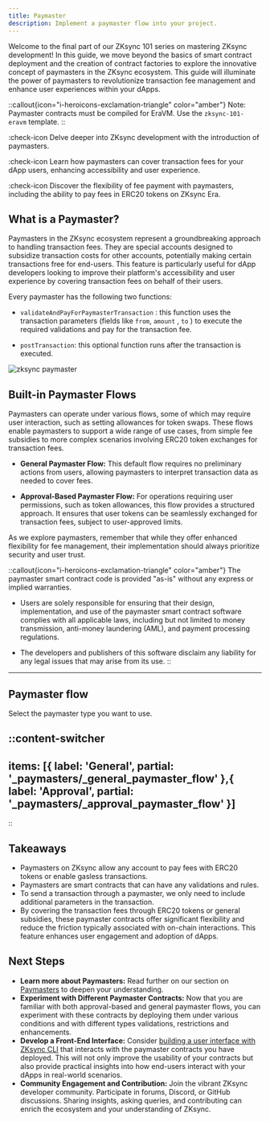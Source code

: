 ```yaml
---
title: Paymaster
description: Implement a paymaster flow into your project.
---
```


Welcome to the final part of our ZKsync 101 series on mastering ZKsync development!
In this guide, we move beyond the basics
of smart contract deployment and the creation of contract factories to explore the innovative concept of paymasters
in the ZKsync ecosystem. This guide will illuminate the power of paymasters to revolutionize transaction
fee management and enhance user experiences within your dApps.

::callout{icon="i-heroicons-exclamation-triangle" color="amber"}
Note: Paymaster contracts must be compiled for EraVM.
Use the `zksync-101-eravm` template.
::

:check-icon Delve deeper into ZKsync development with the introduction of paymasters.

:check-icon Learn how paymasters can cover transaction fees for your dApp users, enhancing accessibility and user experience.

:check-icon Discover the flexibility of fee payment with paymasters, including the ability to pay
fees in ERC20 tokens on ZKsync Era.

## What is a Paymaster?

Paymasters in the ZKsync ecosystem represent a groundbreaking approach to handling transaction fees.
They are special accounts designed to subsidize transaction costs for other accounts,
potentially making certain transactions free for end-users.
This feature is particularly useful for dApp developers looking
to improve their platform's accessibility and user experience by covering transaction fees on behalf of their users.

Every paymaster has the following two functions:

- `validateAndPayForPaymasterTransaction` : this function uses the transaction parameters (fields like `from`, `amount` , `to`
  ) to execute the required validations and pay for the transaction fee.

- `postTransaction`: this optional function runs after the transaction is executed.

![zksync paymaster](/images/101-paymasters/zksync-paymaster.png)

## Built-in Paymaster Flows

Paymasters can operate under various flows, some of which may require user interaction, such as setting allowances
for token swaps. These flows enable paymasters to support a wide range of use cases, from simple fee subsidies
to more complex scenarios involving ERC20 token exchanges for transaction fees.

- **General Paymaster Flow:** This default flow requires no preliminary actions from users, allowing paymasters
to interpret transaction data as needed to cover fees.

- **Approval-Based Paymaster Flow:** For operations requiring user permissions, such as token allowances,
this flow provides a structured approach. It ensures that user tokens can be seamlessly exchanged for transaction
fees, subject to user-approved limits.

As we explore paymasters, remember that while they offer enhanced flexibility for fee management, their
implementation should always prioritize security and user trust.

::callout{icon="i-heroicons-exclamation-triangle" color="amber"}
The paymaster smart contract code is provided "as-is" without any express or implied warranties.
<br />

- Users are solely responsible for ensuring that their design, implementation,
  and use of the paymaster smart contract software complies with all applicable laws,
  including but not limited to money transmission, anti-money laundering (AML), and payment processing regulations.

- The developers and publishers of this software disclaim any liability for any legal issues that may arise from its use.
::

---

## Paymaster flow

Select the paymaster type you want to use.

::content-switcher
---
items: [{
  label: 'General',
  partial: '_paymasters/_general_paymaster_flow'
},{
  label: 'Approval',
  partial: '_paymasters/_approval_paymaster_flow'
}]
---
::

## Takeaways

- Paymasters on ZKsync allow any account to pay fees with ERC20 tokens or enable gasless transactions.
- Paymasters are smart contracts that can have any validations and rules.
- To send a transaction through a paymaster, we only need to include additional parameters in the transaction.
- By covering the transaction fees through ERC20 tokens or general subsidies, these
paymaster contracts offer significant flexibility and reduce the friction typically associated with on-chain
interactions. This feature enhances user engagement and adoption of dApps.

## Next Steps

- **Learn more about Paymasters:** Read further on our section on
  [Paymasters](/zksync-protocol/account-abstraction/paymasters)
  to deepen your understanding.
- **Experiment with Different Paymaster Contracts:** Now that you are familiar with both approval-based and general
  paymaster flows, you can experiment with these contracts by deploying them under various conditions
  and with different types validations, restrictions and enhancements.
- **Develop a Front-End Interface:** Consider
  [building a user interface with ZKsync CLI](/zksync-network/tooling/zksync-cli/creating-projects) that interacts with the paymaster contracts
  you have deployed. This will not only improve the usability of your contracts but also provide practical insights
  into how end-users interact with your dApps in real-world scenarios.
- **Community Engagement and Contribution:** Join the vibrant ZKsync developer community.
  Participate in forums, Discord, or GitHub discussions. Sharing insights, asking queries,
  and contributing can enrich the ecosystem and your understanding of ZKsync.
